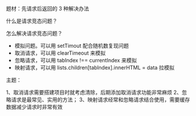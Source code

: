 题材：先请求后返回的 3 种解决办法

什么是请求竞态问题？

怎么解决请求竞态问题？

- 模拟问题。可以用 setTimout 配合随机数复现问题
- 取消请求，可以用 clearTimeout 来模拟
- 忽略请求，可以用 tabIndex !== currentIndex 来模拟
- 映射请求，可以用 lists.children[tabIndex].innerHTML = data 拉模拟

主题：

1、取消请求需要搭建项目时就考虑清除，后期添加取消请求功能非常麻烦
2、忽略请求是最常见、实用的方法；
3、映射请求经常和忽略请求结合使用，需要缓存数据减少请求时非常有效
